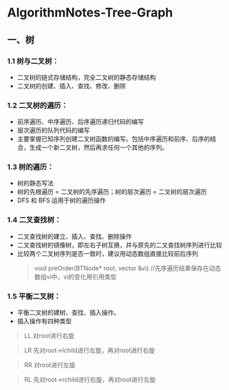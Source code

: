 # AlgorithmNotes-Tree-Graph

## 一、树

### 1.1 树与二叉树：

* 二叉树的链式存储结构，完全二叉树的静态存储结构
* 二叉树的创建、插入、查找、修改、删除

### 1.2 二叉树的遍历：

* 前序遍历、中序遍历、后序遍历递归代码的编写
* 层次遍历的队列代码的编写
* 主要掌握已知序列创建二叉树函数的编写。包括中序遍历和前序、后序的结合，生成一个新二叉树，然后再求任何一个其他的序列。

### 1.3 树的遍历：
* 树的静态写法
* 树的先根遍历 = 二叉树的先序遍历；树的层次遍历 = 二叉树的层次遍历
* DFS 和 BFS 运用于树的遍历操作

### 1.4 二叉查找树：
* 二叉查找树的建立、插入、查找、删除操作
* 二叉查找树的镜像树，即左右子树互换，并与原先的二叉查找树序列进行比较
* 比较两个二叉树序列是否一致时，建议用动态数组直接比较前后序列
  > void preOrder(BTNode* root, vector<int> &vi) //先序遍历结果保存在动态数组vi中，vi的变化用引用类型  
  
### 1.5 平衡二叉树：
* 平衡二叉树的建树、查找、插入操作。
* 插入操作有四种类型
> LL 对root进行右旋

> LR 先对root->lchild进行左旋，再对root进行右旋

> RR 对root进行左旋

> RL 先对root->rchild进行右旋，再对root进行左旋
